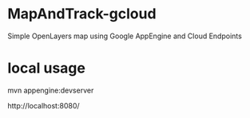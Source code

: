 # MapAndTrack-gcloud

Simple OpenLayers map using Google AppEngine and Cloud Endpoints

# local usage

mvn appengine:devserver

http://localhost:8080/



